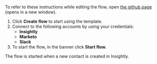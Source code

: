 To refer to these instructions while editing the flow, open [the github page](Sync%20new%20contact%20from%20Insightly%20to%20Marketo_instructions.md) (opens in a new window).

1.	Click **Create flow** to start using the template.
2.	Connect to the following accounts by using your credentials:
    - **Insightly** 
	- **Marketo**
	- **Slack**
3.	To start the flow, in the banner click **Start flow**.

The flow is started when a new contact is created in Insightly.